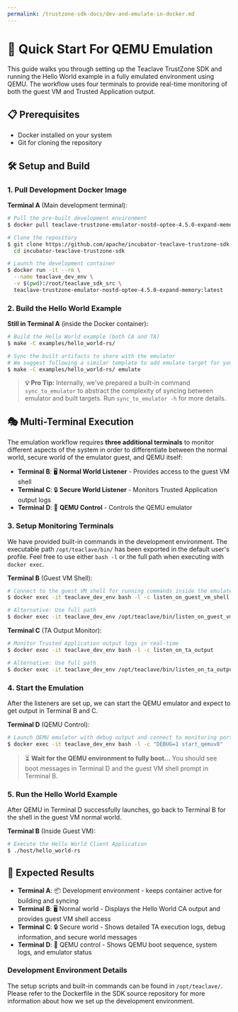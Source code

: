 ```yaml
---
permalink: /trustzone-sdk-docs/dev-and-emulate-in-docker.md
---
```


# 🚀 Quick Start For QEMU Emulation

This guide walks you through setting up the Teaclave TrustZone SDK and running the Hello World example in a fully emulated environment using QEMU. The workflow uses four terminals to provide real-time monitoring of both the guest VM and Trusted Application output.

## 📋 Prerequisites

- Docker installed on your system
- Git for cloning the repository

## 🛠️ Setup and Build

### 1. Pull Development Docker Image

**Terminal A** (Main development terminal):
```bash
# Pull the pre-built development environment
$ docker pull teaclave-trustzone-emulator-nostd-optee-4.5.0-expand-memory:latest

# Clone the repository
$ git clone https://github.com/apache/incubator-teaclave-trustzone-sdk.git && \
  cd incubator-teaclave-trustzone-sdk

# Launch the development container
$ docker run -it --rm \
  --name teaclave_dev_env \
  -v $(pwd):/root/teaclave_sdk_src \
  teaclave-trustzone-emulator-nostd-optee-4.5.0-expand-memory:latest
```

### 2. Build the Hello World Example

**Still in Terminal A** (inside the Docker container):
```bash
# Build the Hello World example (both CA and TA)
$ make -C examples/hello_world-rs/

# Sync the built artifacts to share with the emulator 
# We suggest following a similar template to add emulate target for your own project
$ make -C examples/hello_world-rs/ emulate
```

> **💡 Pro Tip:** Internally, we've prepared a built-in command `sync_to_emulator` to abstract the complexity of syncing between emulator and built targets. Run `sync_to_emulator -h` for more details.

## 🎭 Multi-Terminal Execution

The emulation workflow requires **three additional terminals** to monitor different aspects of the system in order to differentiate between the normal world, secure world of the emulator guest, and QEMU itself:

- **Terminal B**: 🖥️ **Normal World Listener** - Provides access to the guest VM shell
- **Terminal C**: 🔒 **Secure World Listener** - Monitors Trusted Application output logs  
- **Terminal D**: 🚀 **QEMU Control** - Controls the QEMU emulator

### 3. Setup Monitoring Terminals

We have provided built-in commands in the development environment. The executable path `/opt/teaclave/bin/` has been exported in the default user's profile. Feel free to use either `bash -l` or the full path when executing with `docker exec`.

**Terminal B** (Guest VM Shell):
```bash
# Connect to the guest VM shell for running commands inside the emulated environment
$ docker exec -it teaclave_dev_env bash -l -c listen_on_guest_vm_shell

# Alternative: Use full path
$ docker exec -it teaclave_dev_env /opt/teaclave/bin/listen_on_guest_vm_shell
```

**Terminal C** (TA Output Monitor):
```bash
# Monitor Trusted Application output logs in real-time
$ docker exec -it teaclave_dev_env bash -l -c listen_on_ta_output

# Alternative: Use full path  
$ docker exec -it teaclave_dev_env /opt/teaclave/bin/listen_on_ta_output
```

### 4. Start the Emulation

After the listeners are set up, we can start the QEMU emulator and expect to get output in Terminal B and C.

**Terminal D** (QEMU Control):
```bash
# Launch QEMU emulator with debug output and connect to monitoring ports
$ docker exec -it teaclave_dev_env bash -l -c "DEBUG=1 start_qemuv8"
```

> ⏳ **Wait for the QEMU environment to fully boot...** You should see boot messages in Terminal D and the guest VM shell prompt in Terminal B.

### 5. Run the Hello World Example

After QEMU in Terminal D successfully launches, go back to Terminal B for the shell in the guest VM normal world.

**Terminal B** (Inside Guest VM):
```bash
# Execute the Hello World Client Application
$ ./host/hello_world-rs
```

## 🎉 Expected Results

- **Terminal A**: 📦 Development environment - keeps container active for building and syncing
- **Terminal B**: 🖥️ Normal world - Displays the Hello World CA output and provides guest VM shell access
- **Terminal C**: 🔒 Secure world - Shows detailed TA execution logs, debug information, and secure world messages  
- **Terminal D**: 🚀 QEMU control - Shows QEMU boot sequence, system logs, and emulator status

### Development Environment Details

The setup scripts and built-in commands can be found in `/opt/teaclave/`. Please refer to the Dockerfile in the SDK source repository for more information about how we set up the development environment.